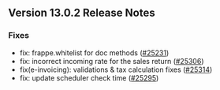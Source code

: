 ## Version 13.0.2 Release Notes

### Fixes
- fix: frappe.whitelist for doc methods ([#25231](https://github.com/sparrownova/Shopper/pull/25231))
- fix: incorrect incoming rate for the sales return ([#25306](https://github.com/sparrownova/Shopper/pull/25306))
- fix(e-invoicing): validations & tax calculation fixes ([#25314](https://github.com/sparrownova/Shopper/pull/25314))
- fix: update scheduler check time ([#25295](https://github.com/sparrownova/Shopper/pull/25295))